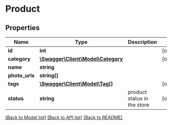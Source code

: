 # Product

## Properties
Name | Type | Description | Notes
------------ | ------------- | ------------- | -------------
**id** | **int** |  | [optional] 
**category** | [**\Swagger\Client\Model\Category**](Category.md) |  | [optional] 
**name** | **string** |  | 
**photo_urls** | **string[]** |  | 
**tags** | [**\Swagger\Client\Model\Tag[]**](Tag.md) |  | [optional] 
**status** | **string** | product status in the store | [optional] 

[[Back to Model list]](../README.md#documentation-for-models) [[Back to API list]](../README.md#documentation-for-api-endpoints) [[Back to README]](../README.md)


